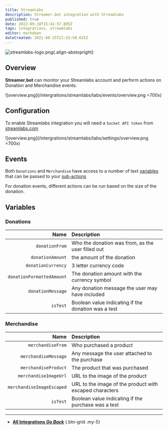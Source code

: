 ```yaml
---
title: Streamlabs
description: Streamer.bot integration with Streamlabs
published: true
date: 2022-09-18T15:41:57.895Z
tags: integrations, streamlabs
editor: markdown
dateCreated: 2021-08-25T21:32:50.615Z
---
```


![streamlabs-logo.png](https://streamer.bot/img/integrations/streamlabs.png){.align-abstopright}

## Overview
**Streamer.bot** can monitor your Streamlabs account and perform actions on Donation and Merchandise events.

![overview.png](/intergrations/streamlabs/tabs/events/overview.png =700x)

## Configuration
To enable Streamlabs integration you will need a `Socket API token` from [streamlabs.com](https://streamlabs.com/)

![overview.png](/intergrations/streamlabs/tabs/settings/overview.png =700x)

## Events
Both `Donations` and `Merchandise` have access to a number of text [variables](/Variables) that can be passed to your [sub-actions](/Sub-Actions)

For donation events, different actions can be run based on the size of the donation. 

## Variables
### Donations
Name | Description
----:|:------------
`donationFrom` | Who the donation was from, as the user filled out
`donationAmount` | the amount of the donation
`donationCurrency` | 3 letter currency code
`donationFormattedAmount` | The donation amount with the currency symbol
`donationMessage` | Any donation message the user may have included
`isTest` | Boolean value indicating if the donation was a test | `True`/`False`

### Merchandise
Name | Description
----:|:------------
`merchandiseFrom` | Who purchased a product
`merchandiseMessage` | Any message the user attached to the purchase
`merchandiseProduct` | The product that was purchased
`merchandiseImageUrl` | URL to the image of the product
`merchandiseImageEscaped` | URL to the image of the product with escaped characters
`isTest` | Boolean value indicating if the purchase was a test | `True`/`False` 

---

- [<i class="mdi mdi-chevron-left"></i> **All Integrations *Go Back***](/en/Integrations)
{.btn-grid .my-5}